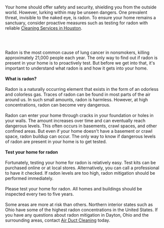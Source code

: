<div class="flex-1 overflow-hidden">
<div class="react-scroll-to-bottom--css-usnfw-79elbk h-full">
<div class="react-scroll-to-bottom--css-usnfw-1n7m0yu">
<div class="flex flex-col text-sm pb-9">
<div class="w-full text-token-text-primary" data-testid="conversation-turn-27">
<div class="px-4 py-2 justify-center text-base md:gap-6 m-auto">
<div class="flex flex-1 text-base mx-auto gap-3 md:px-5 lg:px-1 xl:px-5 md:max-w-3xl lg:max-w-[40rem] xl:max-w-[48rem] group final-completion">
<div class="relative flex w-full flex-col agent-turn">
<div class="flex-col gap-1 md:gap-3">
<div class="flex flex-grow flex-col max-w-full">
<div class="min-h-[20px] text-message flex flex-col items-start gap-3 whitespace-pre-wrap break-words [.text-message+&amp;]:mt-5 overflow-x-auto" data-message-author-role="assistant" data-message-id="6729d664-95dd-472d-8346-936544f02b2a">
<div class="markdown prose w-full break-words dark:prose-invert light">
<p>Your home should offer safety and security, shielding you from the outside world. However, lurking within may be unseen dangers. One prevalent threat, invisible to the naked eye, is radon. To ensure your home remains a sanctuary, consider proactive measures such as testing for radon with reliable <a href="https://832service.com/">Cleaning Services in Houston</a>.</p>
</div>
</div>
</div>
</div>
</div>
</div>
</div>
</div>
</div>
</div>
</div>
</div>
<div class="w-full pt-2 md:pt-0 dark:border-white/20 md:border-transparent md:dark:border-transparent md:w-[calc(100%-.5rem)]">&nbsp;</div>
<p><span class="sw"><br />Radon</span> <span class="sw">is</span> <span class="sw">the</span> <span class="sw">most</span> <span class="sw">common</span> <span class="sw">cause</span> <span class="sw">of</span> <span class="sw">lung</span> <span class="sw">cancer</span> <span class="sw">in</span> <span class="sw">nonsmokers,</span> <span class="sw">killing</span> <span class="sw">approximately</span> <span class="sw">21,000</span> <span class="sw">people</span> <span class="sw">each</span> <span class="sw">year.</span> <span class="sw">The</span> <span class="sw">only</span> <span class="sw">way</span> <span class="sw">to</span> <span class="sw">find</span> <span class="sw">out</span> <span class="sw">if</span> <span class="sw">radon</span> <span class="sw">is</span> <span class="sw">present</span> <span class="sw">in</span> <span class="sw">your</span> <span class="sw">home</span> <span class="sw">is</span> <span class="sw">to</span> <span class="sw">proactively</span> <span class="sw">test.</span> <span class="sw">But</span> <span class="sw">before</span> <span class="sw">we</span> <span class="sw">get</span> <span class="sw">into</span> <span class="sw">that,</span> <span class="sw">it's</span> <span class="sw">important</span> <span class="sw">to</span> <span class="sw">understand</span> <span class="sw">what</span> <span class="sw">radon</span> <span class="sw">is</span> <span class="sw">and</span> <span class="sw">how</span> <span class="sw">it</span> <span class="sw">gets</span> <span class="sw">into</span> <span class="sw">your</span> <span class="sw">home.</span> <span class="sw"><br /><br /><strong>What</strong></span><strong> <span class="sw">is</span> <span class="sw">radon?<br /></span></strong> <span class="sw"><br />Radon</span> <span class="sw">is</span> <span class="sw">a</span> <span class="sw">naturally</span> <span class="sw">occurring</span> <span class="sw">element</span> <span class="sw">that</span> <span class="sw">exists</span> <span class="sw">in</span> <span class="sw">the</span> <span class="sw">form</span> <span class="sw">of</span> <span class="sw">an</span> <span class="sw">odorless</span> <span class="sw">and</span> <span class="sw">colorless</span> <span class="sw">gas.</span> <span class="sw">Traces</span> <span class="sw">of</span> <span class="sw">radon</span> <span class="sw">can</span> <span class="sw">be</span> <span class="sw">found</span> <span class="sw">in</span> <span class="sw">most</span> <span class="sw">parts</span> <span class="sw">of</span> <span class="sw">the</span> <span class="sw">air</span> <span class="sw">around</span> <span class="sw">us.</span> <span class="sw">In</span> <span class="sw">such</span> <span class="sw">small</span> <span class="sw">amounts,</span> <span class="sw">radon</span> <span class="sw">is</span> <span class="sw">harmless.</span> <span class="sw">However,</span> <span class="sw">at</span> <span class="sw">high</span> <span class="sw">concentrations,</span> <span class="sw">radon</span> <span class="sw">can</span> <span class="sw">become</span> <span class="sw">very</span> <span class="sw">dangerous.</span> <span class="sw"><br /><br />Radon</span> <span class="sw">can</span> <span class="sw">enter</span> <span class="sw">your</span> <span class="sw">home</span> <span class="sw">through</span> <span class="sw">cracks</span> <span class="sw">in</span> <span class="sw">your</span> <span class="sw">foundation</span> <span class="sw">or</span> <span class="sw">holes</span> <span class="sw">in</span> <span class="sw">your</span> <span class="sw">walls.</span> <span class="sw">The</span> <span class="sw">amount</span> <span class="sw">increases</span> <span class="sw">over</span> <span class="sw">time</span> <span class="sw">and</span> <span class="sw">can</span> <span class="sw">eventually</span> <span class="sw">reach</span> <span class="sw">dangerous</span> <span class="sw">levels.</span> <span class="sw">This</span> <span class="sw">often</span> <span class="sw">occurs</span> <span class="sw">in</span> <span class="sw">basements,</span> <span class="sw">crawl</span> <span class="sw">spaces,</span> <span class="sw">and</span> <span class="sw">other</span> <span class="sw">confined</span> <span class="sw">areas.</span> <span class="sw">But</span> <span class="sw">even</span> <span class="sw">if</span> <span class="sw">your</span> <span class="sw">home</span> <span class="sw">doesn't</span> <span class="sw">have</span> <span class="sw">a</span> <span class="sw">basement</span> <span class="sw">or</span> <span class="sw">crawl</span> <span class="sw">space,</span> <span class="sw">radon</span> <span class="sw">buildup</span> <span class="sw">can</span> <span class="sw">occur.</span> <span class="sw">The</span> <span class="sw">only</span> <span class="sw">way</span> <span class="sw">to</span> <span class="sw">know</span> <span class="sw">if</span> <span class="sw">dangerous</span> <span class="sw">levels</span> <span class="sw">of</span> <span class="sw">radon</span> <span class="sw">are</span> <span class="sw">present</span> <span class="sw">in</span> <span class="sw">your</span> <span class="sw">home</span> <span class="sw">is</span> <span class="sw">to</span> <span class="sw">get</span> <span class="sw">tested.</span> <span class="sw"><br /><br /><strong>Test</strong></span><strong> <span class="sw">your</span> <span class="sw">home</span> <span class="sw">for</span> <span class="sw">radon<br /></span></strong> <span class="sw"><br />Fortunately,</span> <span class="sw">testing</span> <span class="sw">your</span> <span class="sw">home</span> <span class="sw">for</span> <span class="sw">radon</span> <span class="sw">is</span> <span class="sw">relatively</span> <span class="sw">easy.</span> <span class="sw">Test</span> <span class="sw">kits</span> <span class="sw">can</span> <span class="sw">be</span> <span class="sw">purchased</span> <span class="sw">online</span> <span class="sw">or</span> <span class="sw">at</span> <span class="sw">local</span> <span class="sw">stores.</span> <span class="sw">Alternatively,</span> <span class="sw">you</span> <span class="sw">can</span> <span class="sw">call</span> <span class="sw">a</span> <span class="sw">professional</span> <span class="sw">to</span> <span class="sw">have</span> <span class="sw">it</span> <span class="sw">checked.</span> <span class="sw">If</span> <span class="sw">radon</span> <span class="sw">levels</span> <span class="sw">are</span> <span class="sw">too</span> <span class="sw">high,</span> <span class="sw">radon</span> <span class="sw">mitigation</span> <span class="sw">should</span> <span class="sw">be</span> <span class="sw">performed</span> <span class="sw">immediately.</span> <span class="sw"><br /><br />Please</span> <span class="sw">test</span> <span class="sw">your</span> <span class="sw">home</span> <span class="sw">for</span> <span class="sw">radon.</span> <span class="sw">All</span> <span class="sw">homes</span> <span class="sw">and</span> <span class="sw">buildings</span> <span class="sw">should</span> <span class="sw">be</span> <span class="sw">inspected</span> <span class="sw">every</span> <span class="sw">two</span> <span class="sw">to</span> <span class="sw">five</span> <span class="sw">years.</span> <span class="sw"><br /><br />Some</span> <span class="sw">areas</span> <span class="sw">are</span> <span class="sw">more</span> <span class="sw">at</span> <span class="sw">risk</span> <span class="sw">than</span> <span class="sw">others.</span> <span class="sw">Northern</span> <span class="sw">interior</span> <span class="sw">states</span> <span class="sw">such</span> <span class="sw">as</span> <span class="sw">Ohio</span> <span class="sw">have</span> <span class="sw">some</span> <span class="sw">of</span> <span class="sw">the</span> <span class="sw">highest</span> <span class="sw">radon</span> <span class="sw">concentrations</span> <span class="sw">in</span> <span class="sw">the</span> <span class="sw">United</span> <span class="sw">States.</span> <span class="sw">If</span> <span class="sw">you</span> <span class="sw">have</span> <span class="sw">any</span> <span class="sw">questions</span> <span class="sw">about</span> <span class="sw">radon</span> <span class="sw">mitigation</span> <span class="sw">in</span> <span class="sw">Dayton,</span> <span class="sw">Ohio</span> <span class="sw">and</span> <span class="sw">the</span> <span class="sw">surrounding</span> <span class="sw">areas,</span> <span class="sw">contact</span> <a href="https://832service.com/air-duct-cleaning-houston/"><span class="sw">Air</span> <span class="sw">Duct</span> <span class="sw">Cleaning</span></a> <span class="sw">today.</span></p>
